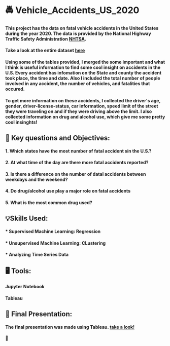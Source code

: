 # :oncoming_police_car: Vehicle_Accidents_US_2020 

#### This project has the data on fatal vehicle accidents in the United States during the year 2020. The data is provided by the National Highway Traffic Safety Administration [NHTSA](www.nhtsa.gov). 
#### Take a look at the entire dataset [here](https://www.nhtsa.gov/file-downloads?p=nhtsa/downloads/FARS/2020/National/)
#### Using some of the tables provided, I merged the some important and what I think is useful information to find some cool insight on accidents in the U.S. Every accident has infomation on the State and county the accident took place, the time and date. Also I included the total number of people involved in any accident, the number of vehicles, and fatalities that occured. 
#### To get more information on these accidents, I collected the driver's age, gender, driver-license-status, car information, speed limit of the street they were traveling on and if they were driving above the limit. I also collected information on drug and alcohol use, which give me some pretty cool insinghts! 
## :construction: Key questions and Objectives:
#### 1. Which states have the most number of fatal accident sin the U.S.?
#### 2. At what time of the day are there more fatal accidents reported?
#### 3. Is there a difference on the number of datal accidents between weekdays and the weekend? 
#### 4. Do drug/alcohol use play a major role on fatal accidents
#### 5. What is the most common drug used?
## :bulb:Skills Used:
#### * Supervised Machine Learning: Regression
#### * Unsupervised Machine Learning: CLustering
#### * Analyzing Time Series Data
## :desktop_computer: Tools:
#### Jupyter Notebook
#### Tableau
## :rotating_light: Final Presentation:
#### The final presentation was made using Tableau. [take a look!](https://public.tableau.com/shared/QGF3D26C6?:display_count=n&:origin=viz_share_link)

:stop_sign:
